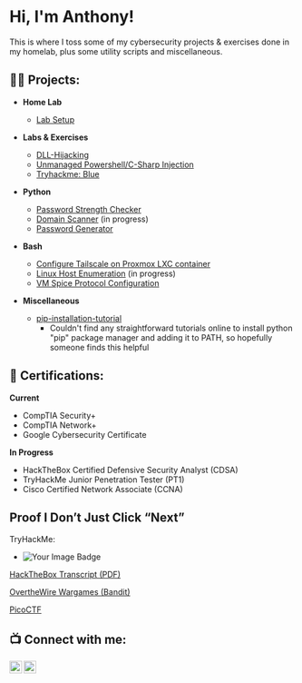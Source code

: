<h1>Hi, I'm Anthony!</h1>

This is where I toss some of my cybersecurity projects & exercises done in my homelab, plus some utility scripts and miscellaneous. 

<h2>👨‍💻 Projects:</h2>

- <b>Home Lab</b>
  - [Lab Setup](https://github.com/probablymayo-sec/projecturl)

- <b>Labs & Exercises</b>
  - [DLL-Hijacking](https://github.com/probablymayo-sec/DLL-Hijacking)
  - [Unmanaged Powershell/C-Sharp Injection](https://github.com/probablymayo-sec/unmanaged-powershell-execution)
  - [Tryhackme: Blue](https://github.com/probablymayo-sec/tryhackme-blue-walkthrough)

- <b>Python</b>
  - [Password Strength Checker](https://github.com/probablymayo-sec/Password-Strength-Checker)
  - [Domain Scanner](https://github.com/probablymayo-sec/projecturl) (in progress)
  - [Password Generator](https://github.com/probablymayo-sec/Password-Generator)
    
- <b>Bash</b>
  - [Configure Tailscale on Proxmox LXC container](https://github.com/probablymayo-sec/LXC-Tailscale-Configuration)
  - [Linux Host Enumeration]() (in progress)
  - [VM Spice Protocol Configuration](https://github.com/probablymayo-sec/proxmox-vmid-spice-configuration)

- <b>Miscellaneous</b>
  - [pip-installation-tutorial](https://github.com/probablymayo-sec/pip-installation-tutorial)
      - Couldn't find any straightforward tutorials online to install python "pip" package manager and adding it to PATH, so hopefully someone finds this helpful


<h2> 📄 Certifications:</h2>

<b>Current</b>
  - CompTIA Security+
  - CompTIA Network+
  - Google Cybersecurity Certificate

<b>In Progress</b>
  - HackTheBox Certified Defensive Security Analyst (CDSA)
  - TryHackMe Junior Penetration Tester (PT1)
  - Cisco Certified Network Associate (CCNA)

<h2>Proof I Don’t Just Click “Next”</h2>

TryHackMe: 
- <img src="https://tryhackme-badges.s3.amazonaws.com/ADcphersec.png" alt="Your Image Badge" />

[HackTheBox Transcript (PDF)](./docs/HTB-Transcript.pdf)

[OvertheWire Wargames (Bandit)](./docs/OTWBandit-Transcript.pdf)

[PicoCTF](./docs/PicoCTF-Transcript.pdf)

<h2> 📺  Connect with me:</h2>

[<img align="left" alt="Mayo | LinkedIn" width="22px" src="https://cdn.jsdelivr.net/npm/simple-icons@v3/icons/linkedin.svg" />][linkedin]
[<img align="left" alt="Mayo | Instagram" width="22px" src="https://cdn.jsdelivr.net/npm/simple-icons@v3/icons/instagram.svg" />][instagram]

[instagram]: https://www.instagram.com/anthonydimayo/
[linkedin]: https://linkedin.com/in/anthony-dimayo

